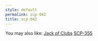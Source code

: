 ```yaml
---
style: default
permalink: scp-042
title: scp-042
---
```

You may also like:
[Jack of Clubs](http://scp-wiki.net/jackofclubs)
[SCP-355](http://scp-wiki.net/scp-355)